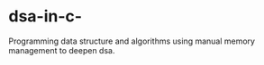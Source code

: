 # dsa-in-c-
Programming data structure and algorithms using manual memory management to deepen dsa. 
